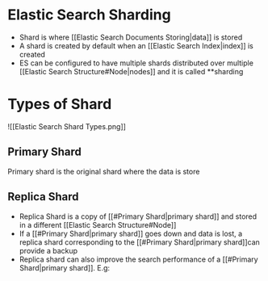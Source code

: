 # Elastic Search Sharding
- Shard is where [[Elastic Search Documents Storing|data]] is stored
- A shard is created by default when an [[Elastic Search Index|index]] is created
- ES can be configured to have multiple shards distributed over multiple [[Elastic Search Structure#Node|nodes]] and it is called **sharding

# Types of Shard
![[Elastic Search Shard Types.png]]
## Primary Shard
Primary shard is the original shard where the data is store
## Replica Shard
- Replica Shard is a copy of [[#Primary Shard|primary shard]] and stored in a different [[Elastic Search Structure#Node]]
- If a [[#Primary Shard|primary shard]] goes down and data is lost, a replica shard corresponding to the [[#Primary Shard|primary shard]]can provide a backup
- Replica shard can also improve the search performance of a [[#Primary Shard|primary shard]]. E.g:



